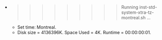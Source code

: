 * >>>>>>>>> Running inst-std-system-xtra-tz-montreal.sh ...
  * Set time: Montreal.
  * Disk size = 4136396K. Space Used = 4K. Runtime = 00:00:00:01.
